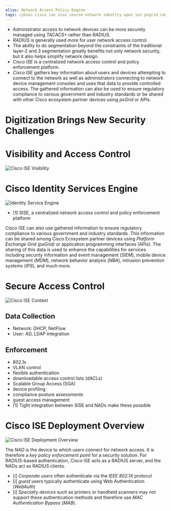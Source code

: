 ```yaml
---
alias: Network Access Policy Engine
tags: cybsec cisco ise sise course network identity opex iot pxgrid compliance architecture
---
```


- Administrator access to network devices can be more securely managed using *TACACS+* rather than *RADIUS*. 
- *RADIUS* is generally used more for user network access control.
- The ability to do segmentation beyond the constraints of the traditional layer-2 and 3 segmentation greatly benefits not only network security, but it also helps simplify network design.
- *Cisco ISE* is a centralized network access control and policy enforcement platform.
- *Cisco ISE* gathers key information about users and devices attempting to connect to the network as well as administrators connecting to network device management consoles and uses that data to provide controlled access. The gathered information can also be used to ensure regulatory compliance to various government and industry standards or be shared with other Cisco ecosystem partner devices using *pxGrid* or APIs.

# Digitization Brings New Security Challenges


# Visibility and Access Control

![Cisco ISE Visibility](Cisco_ISE_Visibility.png)



# Cisco Identity Services Engine
![Identity Service Engine](Cisco_ISE_Identity_Service_Engine.png)
- [1] SISE, a centralized network access control and policy enforcement platform

Cisco ISE can also use gathered information to ensure regulatory compliance to various government and industry standards. This information can be shared among Cisco Ecosystem partner devices using *Platform Exchange Grid (pxGrid)* or application programming interfaces (APIs). The sharing of this data is used to enhance the capabilities for services including security information and event management (*SIEM*), mobile device management (*MDM*), network behavior analysis (*NBA*), intrusion prevention systems (*IPS*), and much more.


# Secure Access Control
![Cisco ISE Context](Cisco_ISE_Context.png)
## Data Collection
- Network: DHCP, NetFlow
- User: AD, LDAP integration
## Enforcement
- 802.1x
- VLAN control
- flexible authentication
- downloadable access control lists (dACLs)
- Scalable Group Access (SGA)
- device profiling
- compliance posture assessments
- guest access management
- [1] Tight integration between SISE and NADs make these possible

# Cisco ISE Deployment Overview
![Cisco ISE Deployment Overview](Cisco_ISE_Deployment_Overview.png)

The *NAD* is the device to which users connect for network access. It is therefore a *key policy enforcement point* for a security solution. For RADIUS-based authentication, Cisco ISE acts as a RADIUS server, and the NADs act as RADIUS clients.

- [i] *Corporate users* often authenticate via the *IEEE 802.1X* protocol
- [i] *guest* users typically authenticate using Web Authentication (*WebAuth*)
- [i] *Specialty devices* such as printers or handheld scanners may not support these authentication methods and therefore use *MAC Authentication Bypass* (*MAB*).
